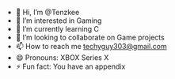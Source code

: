 - 👋 Hi, I’m @Tenzkee
- 👀 I’m interested in Gaming
- 🌱 I’m currently learning C
- 💞️ I’m looking to collaborate on Game projects
- 📫 How to reach me techyguy303@gmail.com
- 😄 Pronouns: XBOX Series X
- ⚡ Fun fact: You have an appendix

<!---
Tenzkee/Tenzkee is a ✨ special ✨ repository because its `README.md` (this file) appears on your GitHub profile.
You can click the Preview link to take a look at your changes.
--->
